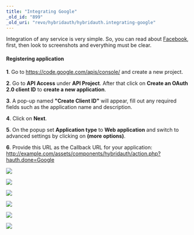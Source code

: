 ```yaml
---
title: "Integrating Google"
_old_id: "899"
_old_uri: "revo/hybridauth/hybridauth.integrating-google"
---
```


Integration of any service is very simple. So, you can read about [Facebook](extras/hybridauth/hybridauth.integrating-facebook), first, then look to screenshots and everything must be clear.

#### Registering application

**1**. Go to <https://code.google.com/apis/console/> and create a new project.

**2**. Go to **API Access** under **API Project**. After that click on **Create an OAuth 2.0 client ID** to **create a new application**.

**3**. A pop-up named **"Create Client ID"** will appear, fill out any required fields such as the application name and description.

**4**. Click on **Next**.

**5**. On the popup set **Application type** to **Web application** and switch to advanced settings by clicking on **(more options)**.

**6**. Provide this URL as the Callback URL for your application: <http://example.com/assets/components/hybridauth/action.php?hauth.done=Google>

![](ha_gg1.png)

![](ha_gg2.png)

![](ha_gg3.png)

![](ha_gg4.png)

![](ha_gg5.png)

![](ha_gg6.png)

